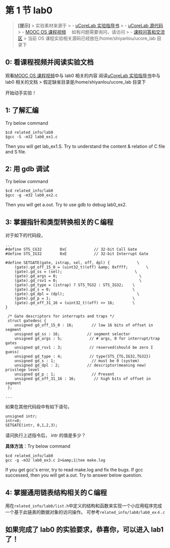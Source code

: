 # 第 1 节 lab0

> **[提示]** > 实验素材来源于 > - [uCoreLab 实验指导书](http://objectkuan.gitbooks.io/ucore-docs/content/) > - [uCoreLab 源代码](https://github.com/chyyuu/ucore_lab) > - [MOOC OS 课程视频](http://www.xuetangx.com/courses/TsinghuaX/30240243X/2015_T1/)　 如有问题需要询问，请访问 > - [课程问答和交流区](https://piazza.com/tsinghua.edu.cn/spring2015/30240243x/home) > 当前 OS 课程实验相关源码已经放在/home/shiyanlou/ucore_lab 目录下

## 0: 看课程视频并阅读实验文档

观看[MOOC OS 课程视频](http://www.xuetangx.com/courses/TsinghuaX/30240243X/2015_T1/)中与 lab0 相关的内容 阅读[uCoreLab 实验指导书](http://objectkuan.gitbooks.io/ucore-docs/content/)中与 lab0 相关的文档 > 假定缺省目录是/home/shiyanlou/ucore_lab 目录下

开始动手实验！

## 1: 了解汇编

Try below command

```
$cd related_info/lab0
$gcc -S -m32 lab0_ex1.c 
```

Then you will get lab_ex1.S. Try to understand the content & relation of C file and S file.

## 2: 用 gdb 调试

Try below command

```
$cd related_info/lab0
$gcc -g -m32 lab0_ex2.c 
```

Then you will get a.out. Try to use gdb to debug lab0_ex2\.

## 3: 掌握指针和类型转换相关的Ｃ编程

对于如下的代码段，

```
...
#define STS_CG32        0xC            // 32-bit Call Gate
#define STS_IG32        0xE            // 32-bit Interrupt Gate

#define SETGATE(gate, istrap, sel, off, dpl) {            \
    (gate).gd_off_15_0 = (uint32_t)(off) &amp; 0xffff;        \
    (gate).gd_ss = (sel);                                \
    (gate).gd_args = 0;                                    \
    (gate).gd_rsv1 = 0;                                    \
    (gate).gd_type = (istrap) ? STS_TG32 : STS_IG32;    \
    (gate).gd_s = 0;                                    \
    (gate).gd_dpl = (dpl);                                \
    (gate).gd_p = 1;                                    \
    (gate).gd_off_31_16 = (uint32_t)(off) >> 16;        \
}

 /* Gate descriptors for interrupts and traps */
 struct gatedesc {
    unsigned gd_off_15_0 : 16;        // low 16 bits of offset in segment
    unsigned gd_ss : 16;            // segment selector
    unsigned gd_args : 5;            // # args, 0 for interrupt/trap gates
    unsigned gd_rsv1 : 3;            // reserved(should be zero I guess)
    unsigned gd_type : 4;            // type(STS_{TG,IG32,TG32})
    unsigned gd_s : 1;                // must be 0 (system)
    unsigned gd_dpl : 2;            // descriptor(meaning new) privilege level
    unsigned gd_p : 1;                // Present
    unsigned gd_off_31_16 : 16;        // high bits of offset in segment
 };

... 
```

如果在其他代码段中有如下语句，

```
unsigned intr;
intr=8;
SETGATE(intr, 0,1,2,3); 
```

请问执行上述指令后， intr 的值是多少？

**具体方法**：Try below command

```
$cd related_info/lab0
gcc -g -m32 lab0_ex3.c 2>&amp;1|tee make.log 
```

If you get gcc's error, try to read make.log and fix the bugs. If gcc successed, then you will get a.out. Try to answer below question.

## 4: 掌握通用链表结构相关的Ｃ编程

用在`related_info/lab0/list.h`中定义的结构和函数来实现一个小应用程序完成一个基于此链表的数据对象的访问操作。 可参考`related_info/lab0/lab0_ex４.c`

## 如果完成了 lab0 的实验要求，恭喜你，可以进入 lab1 了！